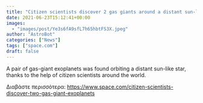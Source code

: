 ```yaml
---
title: "Citizen scientists discover 2 gas giants around a distant sun-like star"
date: 2021-06-23T15:12:41+00:00
images:
  - "images/post/Ye3s6fA9sfL7h65hbtFS3X.jpeg"
author: "AstroBot"
categories: ["News"]
tags: ["space.com"]
draft: false
---
```


A pair of gas-giant exoplanets was found orbiting a distant sun-like star, thanks to the help of citizen scientists around the world. 

Διαβάστε περισσότερα: https://www.space.com/citizen-scientists-discover-two-gas-giant-exoplanets
